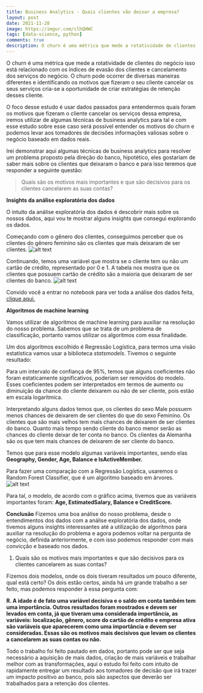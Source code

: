 ```yaml
---
title: Business Analytics - Quais clientes vão deixar a empresa?
layout: post
date: 2021-11-28
image: https://imgur.com/clhQHWC
tags: [data-science, python]
comments: true
description: O churn é uma métrica que mede a rotatividade de clientes do negócio isso está relacionado com os índices de evasão dos clientes a previsão dessa métrica é de suma importância.
---
```


O churn é uma métrica que mede a rotatividade de clientes do negócio isso está relacionado com os índices de evasão dos clientes e cancelamento dos serviços do negócio. O churn pode ocorrer de diversas maneiras diferentes e identificando os motivos que fizeram o seu cliente cancelar os seus serviços cria-se a oportunidade de criar estratégias de retenção desses cliente.

O foco desse estudo é usar dados passados para entendermos quais foram os motivos que fizeram o cliente cancelar os serviços dessa empresa, iremos utilizar de algumas técnicas de business analytics para tal e com esse estudo sobre esse caso será possível entender os motivos do churn e podemos levar aos tomadores de decisões informações valiosas sobre o negócio baseado em dados reais.

Irei demonstrar aqui algumas técnicas de business analytics para resolver um problema proposto pela direção do banco, hipotético, eles gostariam de saber mais sobre os clientes que deixaram o banco e para isso teremos que responder a seguinte questão:

> Quais são os motivos mais importantes e que são decisivos para os clientes cancelarem as suas contas?

**Insights da análise exploratória dos dados**

O intuito da análise exploratória dos dados é descobrir mais sobre os nossos dados, aqui vou te mostrar alguns insights que consegui explorando os dados.

Começando com o gênero dos clientes, conseguimos perceber que os clientes do gênero feminino são os clientes que mais deixaram de ser clientes. ![alt text](https://imgur.com/3heZdcP)

Continuando, temos uma variável que mostra se o cliente tem ou não um cartão de crédito, representado por 0 e 1. A tabela nos mostra que os clientes que possuem cartão de crédito são a maioria que deixaram de ser clientes do banco. ![alt text](https://imgur.com/W1H7x51)

Convido você a entrar no notebook para ver toda a análise dos dados feita, [clique aqui.](https://bit.ly/2O0cJSI)

**Algoritmos de machine learning**

Vamos utilizar de algoritmos de machine learning para auxiliar na resolução do nosso problema. Sabemos que se trata de um problema de classificação, portanto vamos utilizar os algoritmos com essa finalidade.

Um dos algoritmos escolhido é Regressão Logística, para termos uma visão estatística vamos usar a biblioteca *statsmodels*. Tivemos o seguinte resultado:

Para um intervalo de confiança de 95%, temos que alguns coeficientes não foram estaticamente significativos, poderiam ser removidos do modelo. Esses coeficientes podem ser interpretados em termos de aumento ou diminuição da chance do cliente deixarem ou não de ser cliente, pois estão em escala logarítmica.

Interpretando alguns dados temos que, os clientes do sexo Male possuem menos chances de deixarem de ser clientes do que do sexo Feminino. Os clientes que são mais velhos tem mais chances de deixarem de ser clientes do banco. Quanto mais tempo sendo cliente do banco menor serão as chances do cliente deixar de ter conta no banco. Os clientes da Alemanha são os que tem mais chances de deixarem de ser cliente do banco.

Temos que para esse modelo algumas variáveis importantes, sendo elas **Geography, Gender, Age, Balance e IsActiveMember.**

Para fazer uma comparação com a Regressão Logística, usaremos o Random Forest Classifier, que é um algoritmo baseado em árvores. ![alt text](https://imgur.com/j59H0h3)

Para tal, o modelo, de acordo com o gráfico acima, tivemos que as variáveis importantes foram: **Age, EstimatedSalary, Balance e CreditScore.**

**Conclusão**
Fizemos uma boa análise do nosso problema, desde o entendimentos dos dados com a análise exploratória dos dados, onde tivemos alguns insights interessantes até a utilização de algoritmos para auxiliar na resolução do problema e agora podemos voltar na pergunta de negócio, definida anteriormente, e com isso podemos responder com mais convicção e baseado nos dados.

1. Quais são os motivos mais importantes e que são decisivos para os clientes cancelarem as suas contas?

Fizemos dois modelos, onde os dois tiveram resultados um pouco diferente, qual está certo? Os dois estão certos, ainda há um grande trabalho a ser feito, mas podemos responder à essa pergunta com:

**R. A idade é de fato uma variável decisiva e o saldo em conta também tem uma importância. Outros resultados foram mostrados e devem ser levados em conta, já que tiveram uma considerada importância, as variáveis: localização, gênero, score do cartão de crédito e empresa ativa são variáveis que aparecerem como uma importância e devem ser consideradas. Essas são os motivos mais decisivos que levam os clientes a cancelarem as suas contas ou não.**

Todo o trabalho foi feito pautado em dados, portanto pode ser que seja necessário a aquisição de mais dados, criação de mais variáveis e trabalhar melhor com as transformações, aqui o estudo foi feito com intuito de rapidamente entregar um resultado aos tomadores de decisão que irá trazer um impacto positivo ao banco, pois são aspectos que deverão ser trabalhados para a retenção dos clientes.

